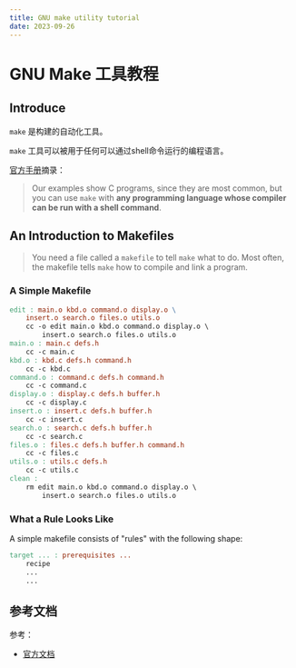 ```yaml
---
title: GNU make utility tutorial
date: 2023-09-26
---
```


# GNU Make 工具教程

## Introduce

`make` 是构建的自动化工具。

`make` 工具可以被用于任何可以通过shell命令运行的编程语言。

[官方手册](https://www.gnu.org/software/make/manual/make.pdf)摘录：

> Our examples show C programs, since they are most common, but you can use `make`
> with **any programming language whose compiler can be run with a shell command**. 

## An Introduction to Makefiles

>  You need a file called a `makefile` to tell `make` what to do. Most often, the makefile tells `make` how to compile and link a program.

### A Simple Makefile

```makefile
edit : main.o kbd.o command.o display.o \
	insert.o search.o files.o utils.o
	cc -o edit main.o kbd.o command.o display.o \
		insert.o search.o files.o utils.o
main.o : main.c defs.h
	cc -c main.c
kbd.o : kbd.c defs.h command.h
	cc -c kbd.c
command.o : command.c defs.h command.h
	cc -c command.c
display.o : display.c defs.h buffer.h
	cc -c display.c
insert.o : insert.c defs.h buffer.h
	cc -c insert.c
search.o : search.c defs.h buffer.h
	cc -c search.c
files.o : files.c defs.h buffer.h command.h
	cc -c files.c
utils.o : utils.c defs.h
	cc -c utils.c
clean :
	rm edit main.o kbd.o command.o display.o \
		insert.o search.o files.o utils.o
```

### What a Rule Looks Like

A simple makefile consists of "rules" with the following shape:

```makefile
target ... : prerequisites ...
	recipe
	...
	...
```



## 参考文档

参考：

- [官方文档](chrome-extension://oemmndcbldboiebfnladdacbdfmadadm/https://www.gnu.org/software/make/manual/make.pdf)